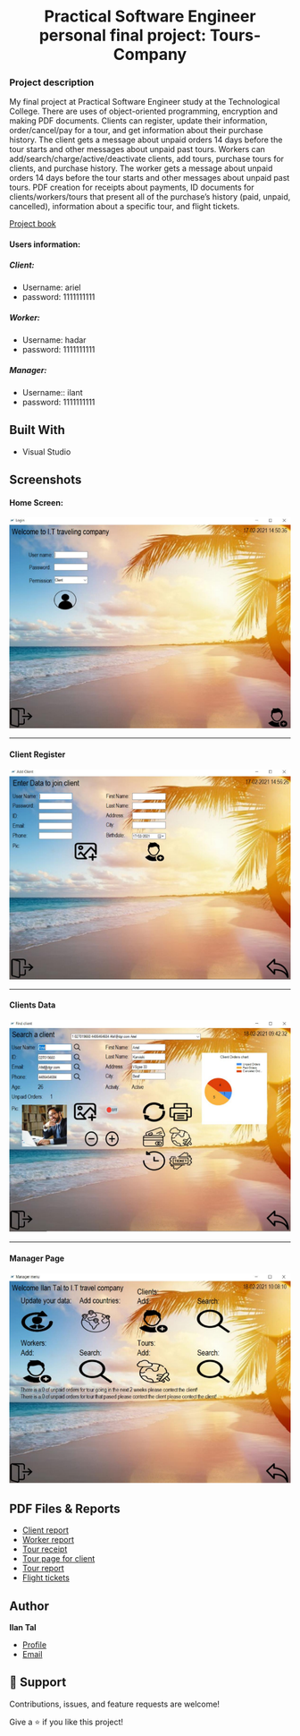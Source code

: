 <h1 align="center">Practical Software Engineer personal final project: Tours-Company</h1>
<h3>Project description</h3>
<p>
My final project at Practical Software Engineer study at the Technological College.
There are uses of object-oriented programming, encryption and making PDF documents.
Clients can register, update their information, order/cancel/pay for a tour, and get information about their purchase history. The client gets a message about unpaid orders 14 days before the tour starts and other messages about unpaid past tours.
Workers can add/search/charge/active/deactivate clients, add tours, purchase tours for clients, and purchase history. The worker gets a message about unpaid orders 14 days before the tour starts and other messages about unpaid past tours.
PDF creation for receipts about payments, ID documents for clients/workers/tours that present all of the purchase’s history (paid, unpaid, cancelled), information about a specific tour, and flight tickets.
</p>

[Project book](https://github.com/ilantal321/tours-company/blob/main/ilan_project2021.pdf "Ilan Tal Tours Company project book")

<h4>Users information:</h4>
<h5>Client:</h5>

- Username: ariel
- password: 1111111111
<h5>Worker:</h5>

- Username: hadar
- password: 1111111111
<h5>Manager:</h5>

- Username:: ilant
- password: 1111111111

## Built With
- Visual Studio

## Screenshots
<h4>Home Screen:</h4>

![Home Page](https://github.com/ilantal321/tours-company/blob/main/ScreenShots/Home_Screen.PNG "Home Page")
<hr>
<h4>Client Register</h4>

![Client_Register](https://github.com/ilantal321/tours-company/blob/main/ScreenShots/ClientRegister.PNG "Client Register")

<hr>
<h4>Clients Data</h4>

![Client_Data](https://github.com/ilantal321/tours-company/blob/main/ScreenShots/ClientsData.PNG "Clients Data")

<hr>
<h4>Manager Page</h4>

![Manager_Home_Page](https://github.com/ilantal321/tours-company/blob/main/ScreenShots/ManegerHomePage.PNG "Manager Home Page")

## PDF Files & Reports

- [Client report](https://github.com/ilantal321/tours-company/blob/main/Reports/ClientReport.pdf "Client Report")
- [Worker report](https://github.com/ilantal321/tours-company/blob/main/Reports/WorkerReport.pdf "Worker Report")
- [Tour receipt](https://github.com/ilantal321/tours-company/blob/main/Reports/TourReceipt.pdf "Tour Receipt")
- [Tour page for client](https://github.com/ilantal321/tours-company/blob/main/Reports/TourPageForClient.pdf "Tour Page For Client")
- [Tour report](https://github.com/ilantal321/tours-company/blob/main/Reports/TourReport.pdf "Tour Report")
- [Flight tickets](https://github.com/ilantal321/tours-company/blob/main/Reports/FlightTickets.pdf "Flight Tickets")

## Author
**Ilan Tal**

- [Profile](https://github.com/ilantal321 "Ilan Tal")
- [Email](mailto:Ilan.tal321@gmail.com?subject=Hi "Ilan.tal321@gmail.com")

## 🤝 Support

Contributions, issues, and feature requests are welcome!

Give a ⭐️ if you like this project!
